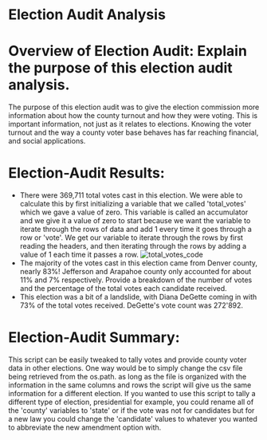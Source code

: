 # Election Audit Analysis

# Overview of Election Audit: Explain the purpose of this election audit analysis.
The purpose of this election audit was to give the election commission more information about how the county turnout and how they were voting. This is important information, not just as it relates to elections. Knowing the voter turnout and the way a county voter base behaves has far reaching financial, and social applications.

# Election-Audit Results:
 - There were 369,711 total votes cast in this election. We were able to calculate this by first initializing a variable that we called 'total_votes' which we gave a value of zero. This variable is called an accumulator and we give it a value of zero to start because we want the variable to iterate through the rows of data and add 1 every time it goes through a row or 'vote'. We get our variable to iterate through the rows by first reading the headers, and then iterating through the rows by adding a value of 1 each time it passes a row. ![total_votes_code](https://user-images.githubusercontent.com/82848585/118405810-7d891080-b647-11eb-9c11-26538c9d50fa.png)
- The majority of the votes cast in this election came from Denver county, nearly 83%! Jefferson and Arapahoe county only accounted for about 11% and 7% respectively.
Provide a breakdown of the number of votes and the percentage of the total votes each candidate received.
- This election was a bit of a landslide, with Diana DeGette coming in with 73% of the total votes received. DeGette's vote count was 272'892.
# Election-Audit Summary: 
This script can be easily tweaked to tally votes and provide county voter data in other elections. One way would be to simply change the csv file being retrieved from the os.path. as long as the file is organized with the information in the same columns and rows the script will give us the same information for a different election. If you wanted to use this script to tally a different type of election, presidential for example, you could rename all of the 'county' variables to 'state' or if the vote was not for candidates but for a new law you could change the 'candidate' values to whatever you wanted to abbreviate the new amendment option with.
